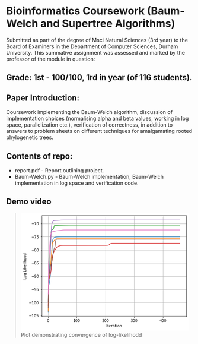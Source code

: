 # Bioinformatics Coursework (Baum-Welch and Supertree Algorithms)
Submitted as part of the degree of Msci Natural Sciences (3rd year) to the Board of Examiners in the Department of Computer Sciences, Durham University. 
This summative assignment was assessed and marked by the professor of the module in question:
## Grade: 1st - 100/100, 1rd in year (of 116 students).
## Paper Introduction:
Coursework implementing the Baum-Welch algorithm, discussion of implementation choices (normalising alpha and beta values, working in log space, parallelization etc.), verification of correctness, in addition to answers to problem sheets on different techniques for amalgamating rooted phylogenetic trees.

## Contents of repo:
* report.pdf - Report outlining project. 
* Baum-Welch.py - Baum-Welch implementation, Baum-Welch implementation in log space and verification code. 

## Demo video 
  > ![Gifdemo](https://github.com/Lauren-Stumpf/Bioinformatics_Coursework/blob/main/log_likelihood.png)
  > Plot demonstrating convergence of log-likelihodd
